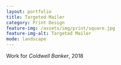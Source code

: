 ```yaml
---
layout: portfolio
title: Targeted Mailer
category: Print Design
feature-img: /assets/img/print/square.jpg
feature-img-alt: Targeted Mailer
mode: landscape
---
```


Work for *Coldwell Banker*, 2018
